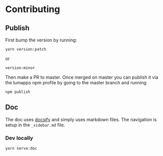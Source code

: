 # Contributing

## Publish

First bump the version by running:

```
yarn version:patch
```

or

```
version:minor
```

Then make a PR to master. 
Once merged on master you can publish it via the lumapps npm profile by going to the master branch and running

```
npm publish
```

## Doc

The doc uses [docsify](https://docsify.js.org) and simply uses markdown files.
The navigation is setup in the `_sidebar.md` file.

### Dev locally

```
yarn serve:doc
```


